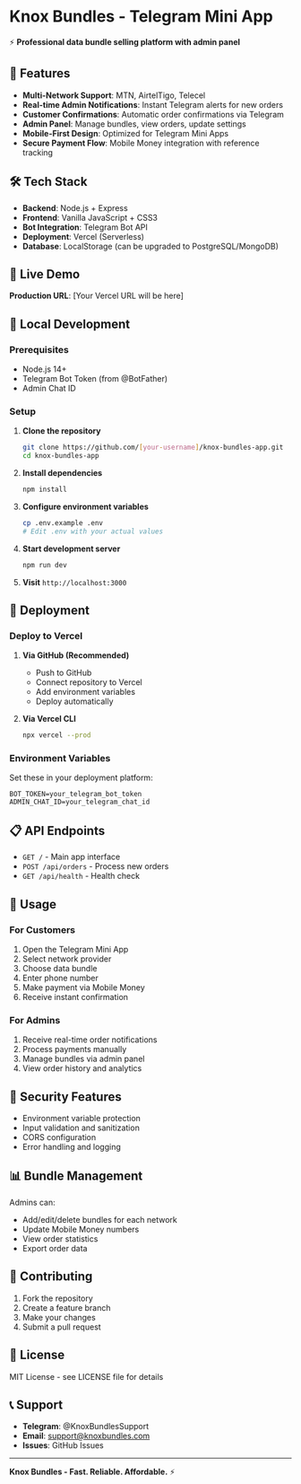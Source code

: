 # Knox Bundles - Telegram Mini App

⚡ **Professional data bundle selling platform with admin panel**

## 🚀 Features

- **Multi-Network Support**: MTN, AirtelTigo, Telecel
- **Real-time Admin Notifications**: Instant Telegram alerts for new orders
- **Customer Confirmations**: Automatic order confirmations via Telegram
- **Admin Panel**: Manage bundles, view orders, update settings
- **Mobile-First Design**: Optimized for Telegram Mini Apps
- **Secure Payment Flow**: Mobile Money integration with reference tracking

## 🛠️ Tech Stack

- **Backend**: Node.js + Express
- **Frontend**: Vanilla JavaScript + CSS3
- **Bot Integration**: Telegram Bot API
- **Deployment**: Vercel (Serverless)
- **Database**: LocalStorage (can be upgraded to PostgreSQL/MongoDB)

## 📱 Live Demo

**Production URL**: [Your Vercel URL will be here]

## 🔧 Local Development

### Prerequisites
- Node.js 14+
- Telegram Bot Token (from @BotFather)
- Admin Chat ID

### Setup

1. **Clone the repository**
   ```bash
   git clone https://github.com/[your-username]/knox-bundles-app.git
   cd knox-bundles-app
   ```

2. **Install dependencies**
   ```bash
   npm install
   ```

3. **Configure environment variables**
   ```bash
   cp .env.example .env
   # Edit .env with your actual values
   ```

4. **Start development server**
   ```bash
   npm run dev
   ```

5. **Visit** `http://localhost:3000`

## 🚀 Deployment

### Deploy to Vercel

1. **Via GitHub (Recommended)**
   - Push to GitHub
   - Connect repository to Vercel
   - Add environment variables
   - Deploy automatically

2. **Via Vercel CLI**
   ```bash
   npx vercel --prod
   ```

### Environment Variables

Set these in your deployment platform:

```env
BOT_TOKEN=your_telegram_bot_token
ADMIN_CHAT_ID=your_telegram_chat_id
```

## 📋 API Endpoints

- `GET /` - Main app interface
- `POST /api/orders` - Process new orders
- `GET /api/health` - Health check

## 🎯 Usage

### For Customers
1. Open the Telegram Mini App
2. Select network provider
3. Choose data bundle
4. Enter phone number
5. Make payment via Mobile Money
6. Receive instant confirmation

### For Admins
1. Receive real-time order notifications
2. Process payments manually
3. Manage bundles via admin panel
4. View order history and analytics

## 🔐 Security Features

- Environment variable protection
- Input validation and sanitization
- CORS configuration
- Error handling and logging

## 📊 Bundle Management

Admins can:
- Add/edit/delete bundles for each network
- Update Mobile Money numbers
- View order statistics
- Export order data

## 🤝 Contributing

1. Fork the repository
2. Create a feature branch
3. Make your changes
4. Submit a pull request

## 📄 License

MIT License - see LICENSE file for details

## 📞 Support

- **Telegram**: @KnoxBundlesSupport
- **Email**: support@knoxbundles.com
- **Issues**: GitHub Issues

---

**Knox Bundles - Fast. Reliable. Affordable.** ⚡